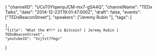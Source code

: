 {
    "channelID": "UCsT0YIqwnpJCM-mx7-gSA4Q",
    "channelName": "TEDx Talks",
    "date": "2014-12-23T19:01:47.000Z",
    "draft": false,
    "events": ["TEDxBeaconStreet"],
    "speakers": ["Jeremy Rubin "],
    "tags": [

    ],
    "title": "What the #?!* is Bitcoin? | Jeremy Rubin | TEDxBeaconStreet",
    "youtubeID": "Vzjtvt77mgc"
}
